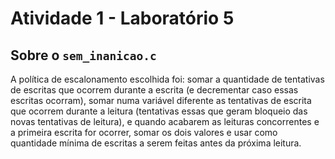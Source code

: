 # Atividade 1 - Laboratório 5

## Sobre o `sem_inanicao.c`

A política de escalonamento escolhida foi: somar a quantidade de tentativas de escritas que ocorrem durante a escrita (e decrementar caso essas escritas ocorram), somar numa variável diferente as tentativas de escrita que ocorrem durante a leitura (tentativas essas que geram bloqueio das novas tentativas de leitura), e quando acabarem as leituras concorrentes e a primeira escrita for ocorrer, somar os dois valores e usar como quantidade mínima de escritas a serem feitas antes da próxima leitura.
